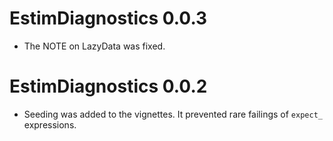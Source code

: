# EstimDiagnostics 0.0.3

* The NOTE on LazyData was fixed.

# EstimDiagnostics 0.0.2

* Seeding was added to the vignettes. It prevented rare failings of `expect_` expressions.

